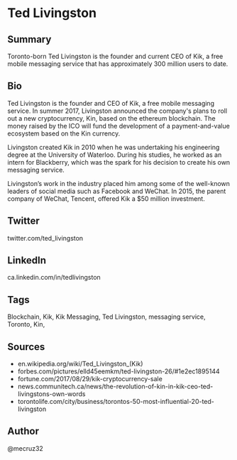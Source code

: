 # Ted Livingston

## Summary
Toronto-born Ted Livingston is the founder and current CEO of Kik, a free mobile messaging service that has approximately 300 million users to date. 

## Bio
Ted Livingston is the founder and CEO of Kik, a free mobile messaging service. In summer 2017, Livingston announced the company's plans to roll out a new cryptocurrency, Kin, based on the ethereum blockchain. The money raised by the ICO will fund the development of a payment-and-value ecosystem based on the Kin currency.

Livingston created Kik in 2010 when he was undertaking his engineering degree at the University of Waterloo. During his studies, he worked as an intern for Blackberry, which was the spark for his decision to create his own messaging service. 

Livingston’s work in the industry placed him among some of the well-known leaders of social media such as Facebook and WeChat. In 2015, the parent company of WeChat, Tencent, offered Kik a $50 million investment.

## Twitter
twitter.com/ted_livingston

## LinkedIn
ca.linkedin.com/in/tedlivingston

## Tags
Blockchain, Kik, Kik Messaging, Ted Livingston, messaging service, Toronto, Kin,

## Sources
- en.wikipedia.org/wiki/Ted_Livingston_(Kik)
- forbes.com/pictures/elld45eemkm/ted-livingston-26/#1e2ec1895144
- fortune.com/2017/08/29/kik-cryptocurrency-sale
- news.communitech.ca/news/the-revolution-of-kin-in-kik-ceo-ted-livingstons-own-words
- torontolife.com/city/business/torontos-50-most-influential-20-ted-livingston

## Author
@mecruz32
